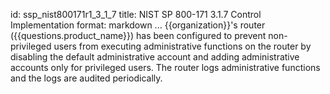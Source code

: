 id: ssp_nist800171r1_3_1_7
title: NIST SP 800-171 3.1.7 Control Implementation
format: markdown
...
{{organization}}'s router ({{questions.product_name}}) has been configured to prevent non-privileged users from executing administrative functions on the router by disabling the default administrative account and adding administrative accounts only for privileged users. The router logs administrative functions and the logs are audited periodically.

